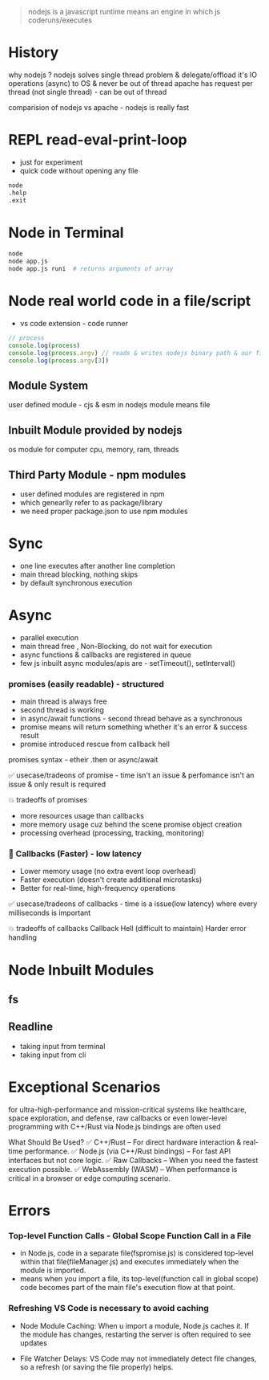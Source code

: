 > nodejs is a javascript runtime means an engine in which js coderuns/executes

# History

why nodejs ?
nodejs solves single thread problem & delegate/offload it's IO operations (async) to OS & never be out of thread 
apache has request per thread (not single thread) - can be out of thread

comparision of nodejs vs apache - nodejs is really fast

# REPL read-eval-print-loop
- just for experiment
- quick code without opening any file

```sh
node
.help
.exit
```

# Node in Terminal

```sh
node
node app.js
node app.js runi  # returns arguments of array
```

# Node real world code in a file/script

- vs code extension - code runner 

```js
// process
console.log(process)
console.log(process.argv) // reads & writes nodejs binary path & our file  path
console.log(process.argv[3])
```

## Module System

user defined module - cjs & esm
in nodejs module means file

## Inbuilt Module provided by nodejs

os module for computer cpu, memory, ram, threads

## Third Party Module - npm modules

- user defined modules are registered in npm 
- which genearlly refer to as package/library
- we need proper package.json to use npm modules

# Sync 

- one line executes after another line completion
- main thread blocking, nothing skips
- by default synchronous execution

# Async

- parallel execution
- main thread free , Non-Blocking, do not wait for execution
- async functions & callbacks are registered in queue
- few js inbuilt async modules/apis are - setTimeout(), setInterval()


### promises (easily readable)  - structured 

- main thread is always free
- second thread is working 
- in async/await functions -  second thread behave as a synchronous
- promise means will return something whether it's an error & success result
- promise introduced rescue from callback hell

promises syntax - etheir .then or async/await

✅ usecase/tradeons of promise - time isn't an issue & perfomance isn't an issue & only result is required 

💥 tradeoffs of promises
- more resources usage than callbacks
- more memory usage cuz behind the scene promise object creation 
- processing overhead (processing, tracking, monitoring)

### 🔮 Callbacks (Faster) - low latency 

- Lower memory usage (no extra event loop overhead)
- Faster execution (doesn't create additional microtasks)
- Better for real-time, high-frequency operations

✅ usecase/tradeons of callbacks - time is a issue(low latency) where every milliseconds is important 

💥 tradeoffs of callbacks
Callback Hell (difficult to maintain)
Harder error handling


# Node Inbuilt Modules

## fs

## Readline

- taking input from terminal
- taking input from cli

# Exceptional Scenarios

for ultra-high-performance and mission-critical systems like healthcare, space exploration, and defense, raw callbacks or even lower-level programming with C++/Rust via Node.js bindings are often used

What Should Be Used?
✅ C++/Rust – For direct hardware interaction & real-time performance.
✅ Node.js (via C++/Rust bindings) – For fast API interfaces but not core logic.
✅ Raw Callbacks – When you need the fastest execution possible.
✅ WebAssembly (WASM) – When performance is critical in a browser or edge computing scenario.

# Errors

### Top-level Function Calls - Global Scope Function Call in a File

- in Node.js, code in a separate file(fspromise.js) is considered top-level within that file(fileManager.js) and executes immediately when the module is imported.
- means when you import a file, its top-level(function call in global scope) code becomes part of the main file's execution flow at that point.

### Refreshing VS Code is necessary to avoid caching

- Node Module Caching: When u import a module, Node.js caches it. If the module has changes, restarting the server is often required to see updates

- File Watcher Delays: VS Code may not immediately detect file changes, so a refresh (or saving the file properly) helps.
